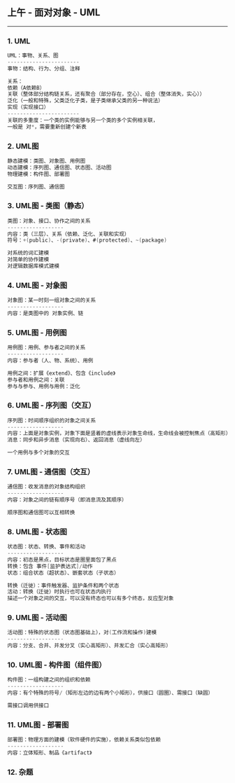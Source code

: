 ## 上午 - 面对对象 - UML
---
### 1. UML
```c
UML：事物、关系、图
-----------------------
事物：结构、行为、分组、注释

关系：
依赖（A依赖B）
关联（整体部分结构链关系，还有聚合（部分存在，空心）、组合（整体消失，实心））
泛化（一般和特殊，父类泛化子类，是子类继承父类的另一种说法）
实现（实现接口）
-----------------------
关联的多重度：一个类的实例能够与另一个类的多个实例相关联，
一般是 对*，需要重新创建个新表
```

### 2. UML图
```c
静态建模：类图、对象图、用例图
动态建模：序列图、通信图、状态图、活动图
物理建模：构件图、部署图

交互图：序列图、通信图
```

### 3. UML图 - 类图（静态）
```c
类图：对象、接口、协作之间的关系
------------------
内容：类（三层）、关系（依赖、泛化、关联和实现）
符号：+(public)、-(private)、#(protected)、~(package)

对系统的词汇建模
对简单的协作建模
对逻辑数据库模式建模
```

### 4. UML图 - 对象图
```c
对象图：某一时刻一组对象之间的关系
------------------
内容：是类图中的 对象实例、链
```

### 5. UML图 - 用例图
```c
用例图：用例、参与者之间的关系
------------------
内容：参与者（人、物、系统）、用例

用例之间：扩展《extend》、包含《include》
参与者和用例之间：关联
参与与参与、用例与用例：泛化
```

### 6. UML图 - 序列图（交互）
```c
序列图：时间顺序组织的对象之间关系
------------------
内容：上面是对象实例，对象下面是竖着的虚线表示对象生命线，生命线会被控制焦点（高矩形）覆盖
消息：同步和异步消息（实现向右）、返回消息（虚线向左）

一个用例与多个对象的交互
```

### 7. UML图 - 通信图（交互）
```c
通信图：收发消息的对象结构组织
------------------
内容：对象之间的链有顺序号（即消息流及其顺序）

顺序图和通信图可以互相转换
```

### 8. UML图 - 状态图
```c
状态图：状态、转换、事件和活动
------------------
内容：初态是黑点，目标状态是圈里面包了黑点
转换：包含 事件[监护表达式]/动作
状态：组合状态（超状态）、嵌套状态（子状态）

转换（迁徙）：事件触发器、监护条件和两个状态
活动：转换（迁徙）时执行也可在状态内执行
描述一个对象之间的交互，可以没有终态也可以有多个终态，反应型对象
```

### 9. UML图 - 活动图
```c
活动图：特殊的状态图（状态图基础上），对(工作流和操作)建模
------------------
内容：分支、合并、并发分叉（实心高矩形）、并发汇合（实心高矩形）
```

### 10. UML图 - 构件图（组件图）
```c
构件图：一组构建之间的组织和依赖
------------------
内容：有个特殊的符号/（矩形左边的边有两个小矩形），供接口（圆圈）、需接口（缺圆）

需接口调用供接口
```

### 11. UML图 - 部署图
```c
部署图：物理方面的建模（软件硬件的实施），依赖关系类似包依赖
------------------
内容：立体矩形、制品《artifact》
```

### 12. 杂题
```c

```